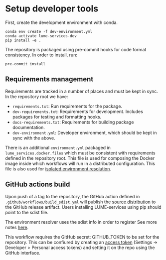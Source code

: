 # Setup developer tools

First, create the development environment with conda.
```
conda env create -f dev-environment.yml
conda activate lume-services-dev
pip install -e .
```
The repository is packaged using pre-commit hooks for code format consistency. In order to install, run:
```
pre-commit install
```


## Requirements management

Requirements are tracked in a number of places and must be kept in sync.
In the repository root we have:
 - `requirements.txt`: Run requirements for the package.
 - `dev-requirements.txt`: Requirements for development. Includes packages for testing and formatting hooks.
 - `docs-requirements.txt`: Requirements for building package documentation.
 - `dev-environment.yml`: Developer environment, which should be kept in sync with the above.

There is an additional `environment.yml` packaged in `lume_services.docker.files` which must be consistent with requirements defined in the repository root. This file is used for composing the Docker image inside which workflows will run in a distributed configuration. This file is also used for [isolated environment resolution](docker_image.md#isolation).


## GitHub actions build
Upon push of a tag to the repository, the GitHub action defined in `.github/workflows/build_sdist.yml` will publish the [source distribution](https://docs.python.org/3/distutils/sourcedist.html) to the GitHub release artifact. Users installing LUME-services using pip should point to the sdist file.



The environment resolver uses the sdist info in order to register
See more notes [here](services/models.md#environment-resolution).





This workflow requires the GitHub secret: GITHUB_TOKEN to be set for the repository. This can be confiured by creating an [access token](https://docs.github.com/en/authentication/keeping-your-account-and-data-secure/creating-a-personal-access-token) (Settings -> Developer > Personal access tokens) and setting it on the repo using the GitHub interface.

